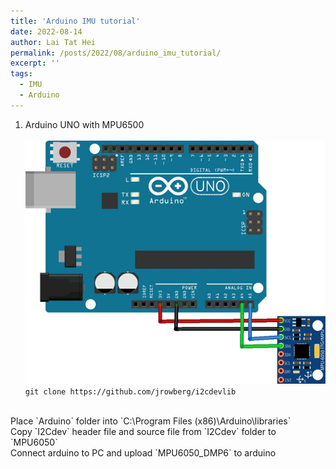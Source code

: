 ```yaml
---
title: 'Arduino IMU tutorial'
date: 2022-08-14
author: Lai Tat Hei
permalink: /posts/2022/08/arduino_imu_tutorial/
excerpt: ''
tags:
  - IMU
  - Arduino
---
```


1. Arduino UNO with MPU6500<br/>
<br/><img src='/images/arduino_mpu6500_connection.png'><br/>
`
git clone https://github.com/jrowberg/i2cdevlib
`
<br/>
Place `Arduino` folder into `C:\Program Files (x86)\Arduino\libraries`<br/>
Copy `I2Cdev` header file and source file from `I2Cdev` folder to `MPU6050`<br/>
Connect arduino to PC and upload `MPU6050_DMP6` to arduino
